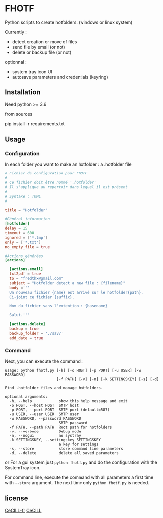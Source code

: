 # FHOTF
Python scripts to create hotfolders.
(windows or linux system)

Currently :
- detect creation or move of files
- send file by email (or not)
- delete or backup file (or not)

optionnal :
- system tray icon UI
- autosave parameters and credentials (keyring)

## Installation

Need python >= 3.6

from sources

pip install -r requirements.txt

## Usage

### Configuration

In each folder you want to make an hotfolder : a .hotfolder file

```toml
# Fichier de configuration pour FHOTF
#
# Ce fichier doit être nommé '.hotfolder'
# Il s'applique au repertoir dans lequel il est présent
#
# Syntaxe : TOML
#

title = "Hotfolder"

#Général information
[hotfolder]
delay = 15
timeout = 600
ignored = ['*.tmp']
only = ['*.txt']
no_empty_file = true

#Actions générées
[actions]

  [actions.email]
  txt2pdf = true
  to = "fredthx@gmail.com"
  subject = "Hotfolder detect a new file : {filename}"
  body ='''
  Un nouveau fichier {name} est arrivé sur le hotfolder{path}.
  Ci-joint ce fichier {suffix}.

  Nom du fichier sans l'extention : {basename}

  Salut.'''

  [actions.delete]
  backup = true
  backup_folder = './sav/'
  add_date = true

```

### Command

Next, you can execute the command :

```
usage: python fhotf.py [-h] [-o HOST] [-p PORT] [-u USER] [-w PASSWORD]
                       [-f PATH] [-v] [-n] [-k SETTINGSKEY] [-s] [-d]

Find .hotfolder files and manage hotfolders.

optional arguments:
  -h, --help            show this help message and exit
  -o HOST, --host HOST  SMTP host
  -p PORT, --port PORT  SMTP port (default=587)
  -u USER, --user USER  SMTP user
  -w PASSWORD, --password PASSWORD
                        SMTP password
  -f PATH, --path PATH  Root path for hotfolders
  -v, --verbose         Debug mode
  -n, --nogui           no systray
  -k SETTINGSKEY, --settingskey SETTINGSKEY
                        a key for settings
  -s, --store           store command line parameters
  -d, --delete          delete all saved parameters

```
or
For a gui system just ```python fhotf.py``` and do the configuration with the SystemTray icon.

For command line, execute the command with all parameters a first time with ```--store``` argument. The next time only ```python fhotf.py``` is needed.


## license
[CeCILL-fr](https://cecill.info/licences/Licence_CeCILL_V2.1-fr.html)
[CeCILL](https://cecill.info/licences/Licence_CeCILL_V2.1-en.html)
